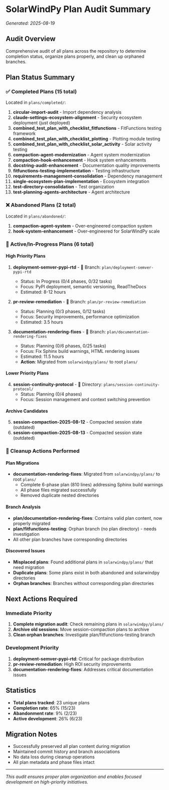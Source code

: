 # SolarWindPy Plan Audit Summary
*Generated: 2025-08-19*

## Audit Overview
Comprehensive audit of all plans across the repository to determine completion status, organize plans properly, and clean up orphaned branches.

## Plan Status Summary

### ✅ Completed Plans (15 total)
Located in `plans/completed/`:

1. **circular-import-audit** - Import dependency analysis
2. **claude-settings-ecosystem-alignment** - Security ecosystem deployment (just deployed)
3. **combined_test_plan_with_checklist_fitfunctions** - FitFunctions testing framework  
4. **combined_test_plan_with_checklist_plotting** - Plotting module testing
5. **combined_test_plan_with_checklist_solar_activity** - Solar activity testing
6. **compaction-agent-modernization** - Agent system modernization
7. **compaction-hook-enhancement** - Hook system enhancements
8. **docstring-audit-enhancement** - Documentation quality improvements
9. **fitfunctions-testing-implementation** - Testing infrastructure
10. **requirements-management-consolidation** - Dependency management
11. **single-ecosystem-plan-implementation** - Ecosystem integration
12. **test-directory-consolidation** - Test organization
13. **test-planning-agents-architecture** - Agent architecture

### ❌ Abandoned Plans (2 total)
Located in `plans/abandoned/`:

1. **compaction-agent-system** - Over-engineered compaction system
2. **hook-system-enhancement** - Over-engineered for SolarWindPy scale

### 🚧 Active/In-Progress Plans (6 total)

#### High Priority Plans
1. **deployment-semver-pypi-rtd** - 📍 Branch: `plan/deployment-semver-pypi-rtd`
   - Status: In Progress (0/4 phases, 0/32 tasks)
   - Focus: PyPI deployment, semantic versioning, ReadTheDocs
   - Estimated: 8-12 hours

2. **pr-review-remediation** - 📍 Branch: `plan/pr-review-remediation`
   - Status: Planning (0/3 phases, 0/12 tasks)
   - Focus: Security improvements, performance optimization
   - Estimated: 3.5 hours

3. **documentation-rendering-fixes** - 📍 Branch: `plan/documentation-rendering-fixes`
   - Status: Planning (0/6 phases, 0/25 tasks)
   - Focus: Fix Sphinx build warnings, HTML rendering issues
   - Estimated: 11.5 hours
   - **Action**: Migrated from `solarwindpy/plans/` to root `plans/`

#### Lower Priority Plans
4. **session-continuity-protocol** - 📍 Directory: `plans/session-continuity-protocol/`
   - Status: Planning (0/4 phases)
   - Focus: Session management and context switching prevention

#### Archive Candidates
5. **session-compaction-2025-08-12** - Compacted session state (outdated)
6. **session-compaction-2025-08-13** - Compacted session state (outdated)

### 🧹 Cleanup Actions Performed

#### Plan Migrations
- **documentation-rendering-fixes**: Migrated from `solarwindpy/plans/` to root `plans/`
  - Complete 6-phase plan (810 lines) addressing Sphinx build warnings
  - All phase files migrated successfully
  - Removed duplicate nested directories

#### Branch Analysis
- **plan/documentation-rendering-fixes**: Contains valid plan content, now properly migrated
- **plan/fitfunctions-testing**: Orphan branch (no plan directory) - needs investigation
- All other plan branches have corresponding directories

#### Discovered Issues
- **Misplaced plans**: Found additional plans in `solarwindpy/plans/` that need migration
- **Duplicate plans**: Some plans exist in both abandoned and solarwindpy directories
- **Orphan branches**: Branches without corresponding plan directories

## Next Actions Required

### Immediate Priority
1. **Complete migration audit**: Check remaining plans in `solarwindpy/plans/`
2. **Archive old sessions**: Move session-compaction plans to archive
3. **Clean orphan branches**: Investigate plan/fitfunctions-testing branch

### Development Priority
1. **deployment-semver-pypi-rtd**: Critical for package distribution
2. **pr-review-remediation**: High ROI security improvements  
3. **documentation-rendering-fixes**: Addresses critical documentation issues

## Statistics
- **Total plans tracked**: 23 unique plans
- **Completion rate**: 65% (15/23)
- **Abandonment rate**: 9% (2/23)
- **Active development**: 26% (6/23)

## Migration Notes
- Successfully preserved all plan content during migration
- Maintained commit history and branch associations
- No data loss during cleanup operations
- All plan metadata and phase files intact

---
*This audit ensures proper plan organization and enables focused development on high-priority initiatives.*